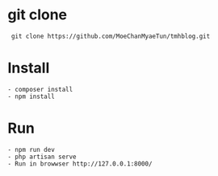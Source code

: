 # git clone

```
 git clone https://github.com/MoeChanMyaeTun/tmhblog.git

```
# Install

```
- composer install
- npm install

```
# Run

```
- npm run dev
- php artisan serve
- Run in browwser http://127.0.0.1:8000/
```


